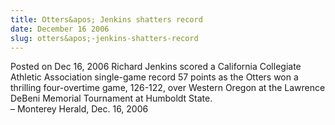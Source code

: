 ```yaml
---
title: Otters&apos; Jenkins shatters record
date: December 16 2006
slug: otters&apos;-jenkins-shatters-record
---
```


 



<span class="date">Posted on Dec 16, 2006    </span>
Richard Jenkins scored a California Collegiate Athletic Association
single-game record 57 points as the Otters won a thrilling
four-overtime game, 126-122, over Western Oregon at the Lawrence
DeBeni Memorial Tournament at Humboldt State.<br>
&#x2013; Monterey Herald, Dec. 16, 2006<br/></br>




```

